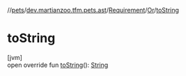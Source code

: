 //[pets](../../../../index.md)/[dev.martianzoo.tfm.pets.ast](../../index.md)/[Requirement](../index.md)/[Or](index.md)/[toString](to-string.md)

# toString

[jvm]\
open override fun [toString](to-string.md)(): [String](https://kotlinlang.org/api/latest/jvm/stdlib/kotlin/-string/index.html)
